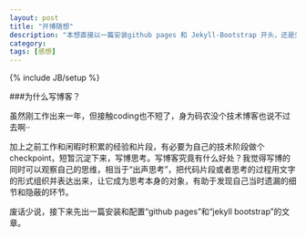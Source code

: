 ```yaml
---
layout: post
title: "开博随想"
description: "本想直接以一篇安装github pages 和 Jekyll-Bootstrap 开头，还是先写写随性的感想作为开博篇吧 ~"
category: 
tags: [感想]
---
```

{% include JB/setup %}

###为什么写博客？

虽然刚工作出来一年，但接触coding也不短了，身为码农没个技术博客也说不过去啊··

加上之前工作和闲暇时积累的经验和片段，有必要为自己的技术阶段做个checkpoint，短暂沉淀下来，写博思考。写博客究竟有什么好处？我觉得写博的同时可以观察自己的思维，相当于“出声思考”，把代码片段或者思考的过程用文字的形式组织并表达出来，让它成为思考本身的对象，有助于发现自己当时遗漏的细节和隐蔽的环节。

废话少说，接下来先出一篇安装和配置“github pages”和“jekyll bootstrap”的文章。
